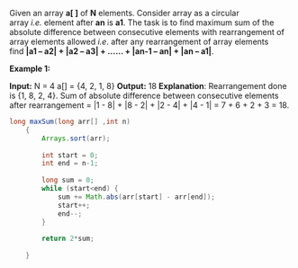 Given an array **a[ ]** of **N** elements. Consider array as a circular array _i.e._ element after **an** is **a1**. The task is to find maximum sum of the absolute difference between consecutive elements with rearrangement of array elements allowed _i.e_. after any rearrangement of array elements find **|a1 – a2| + |a2 – a3| + …… + |an-1 – an| + |an – a1|**.

**Example 1:**

**Input:**
N = 4
a[] = {4, 2, 1, 8}
**Output:** 
18
**Explanation**: Rearrangement done is {1, 8, 
2, 4}. Sum of absolute difference between 
consecutive elements after rearrangement = 
|1 - 8| + |8 - 2| + |2 - 4| + |4 - 1| = 
7 + 6 + 2 + 3 = 18.

```java
long maxSum(long arr[] ,int n)
    {
        Arrays.sort(arr);
    
        int start = 0;
        int end = n-1;
        
        long sum = 0;
        while (start<end) {
            sum += Math.abs(arr[start] - arr[end]);
            start++;
            end--;
        }
        
        return 2*sum;
            
    }
```
